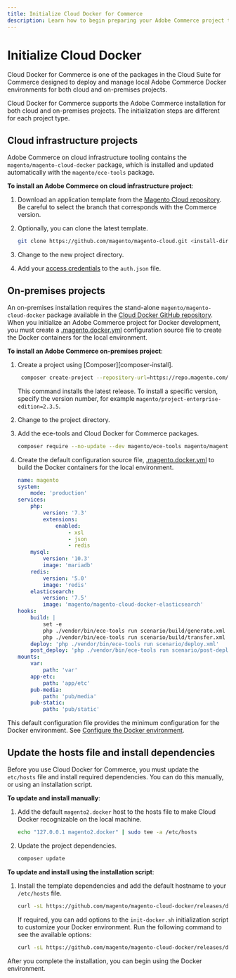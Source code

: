 ```yaml
---
title: Initialize Cloud Docker for Commerce
description: Learn how to begin preparing your Adobe Commerce project to use with the Cloud Docker for Commerce tool.
---
```


# Initialize Cloud Docker

Cloud Docker for Commerce is one of the packages in the Cloud Suite for Commerce designed to deploy and manage local Adobe Commerce Docker environments for both cloud and on-premises projects.

<InlineAlert variant="success" slots="text"/>

Cloud Docker for Commerce supports the Adobe Commerce installation for both cloud and on-premises projects. The initialization steps are different for each project type.

## Cloud infrastructure projects

Adobe Commerce on cloud infrastructure tooling contains the `magento/magento-cloud-docker` package, which is installed and updated automatically with the `magento/ece-tools` package.

**To install an Adobe Commerce on cloud infrastructure project**:

1. Download an application template from the [Magento Cloud repository][cloud-repo]. Be careful to select the branch that corresponds with the Commerce version.

1. Optionally, you can clone the latest template.

   ```bash
   git clone https://github.com/magento/magento-cloud.git <install-directory-name>
   ```

1. Change to the new project directory.

1. Add your [access credentials][magento-creds] to the `auth.json` file.

## On-premises projects

An on-premises installation requires the stand-alone `magento/magento-cloud-docker` package available in the [Cloud Docker GitHub repository][docker-repo]. When you initialize an Adobe Commerce project for Docker development, you must create a [.magento.docker.yml](../configure/configuration-sources.md#unified-configuration) configuration source file to create the Docker containers for the local environment.

**To install an Adobe Commerce on-premises project**:

1. Create a project using [Composer][composer-install].

   ```bash
    composer create-project --repository-url=https://repo.magento.com/ magento/project-enterprise-edition <install-directory-name>
   ```

   This command installs the latest release. To install a specific version, specify the version number, for example `magento/project-enterprise-edition=2.3.5`.

1. Change to the project directory.

1. Add the ece-tools and Cloud Docker for Commerce packages.

   ```bash
   composer require --no-update --dev magento/ece-tools magento/magento-cloud-docker
   ```

1. Create the default configuration source file, [.magento.docker.yml](../configure/configuration-sources.md#unified-configuration) to build the Docker containers for the local environment.

   ```yaml
   name: magento
   system:
       mode: 'production'
   services:
       php:
           version: '7.3'
           extensions:
               enabled:
                   - xsl
                   - json
                   - redis
       mysql:
           version: '10.3'
           image: 'mariadb'
       redis:
           version: '5.0'
           image: 'redis'
       elasticsearch:
           version: '7.5'
           image: 'magento/magento-cloud-docker-elasticsearch'
   hooks:
       build: |
           set -e
           php ./vendor/bin/ece-tools run scenario/build/generate.xml
           php ./vendor/bin/ece-tools run scenario/build/transfer.xml
       deploy: 'php ./vendor/bin/ece-tools run scenario/deploy.xml'
       post_deploy: 'php ./vendor/bin/ece-tools run scenario/post-deploy.xml'
   mounts:
       var:
           path: 'var'
       app-etc:
           path: 'app/etc'
       pub-media:
           path: 'pub/media'
       pub-static:
           path: 'pub/static'
   ```

<InlineAlert variant="info" slots="text"/>

This default configuration file provides the minimum configuration for the Docker environment. See [Configure the Docker environment](../configure/index.md).

## Update the hosts file and install dependencies

Before you use Cloud Docker for Commerce, you must update the `etc/hosts` file and install required dependencies. You can do this manually, or using an installation script.

**To update and install manually**:

1. Add the default `magento2.docker` host to the hosts file to make Cloud Docker recognizable on the local machine.

   ```bash
   echo "127.0.0.1 magento2.docker" | sudo tee -a /etc/hosts
   ```

1. Update the project dependencies.

   ```bash
   composer update
   ```

**To update and install using the installation script**:

1. Install the template dependencies and add the default hostname to your `/etc/hosts` file.

   ```bash
   curl -sL https://github.com/magento/magento-cloud-docker/releases/download/1.2.0/init-docker.sh | bash -s -- --php 7.4
   ```

   If required, you can add options to the `init-docker.sh` initialization script to customize your Docker environment. Run the following command to see the available options:

   ```bash
   curl -sL https://github.com/magento/magento-cloud-docker/releases/download/1.1.1/init-docker.sh | bash -s -- --help
   ```

After you complete the installation, you can begin using the Docker environment.

<!--Link definitions-->

[cloud-repo]: https://github.com/magento/magento-cloud
[compoer-install]: https://experienceleague.adobe.com/docs/commerce-operations/installation-guide/composer.html
[docker-repo]: https://github.com/magento/magento-cloud-docker
[magento-creds]: https://experienceleague.adobe.com/docs/commerce-operations/installation-guide/prerequisites/authentication-keys.html
